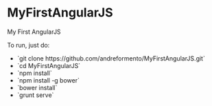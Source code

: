 # MyFirstAngularJS
My First AngularJS

To run, just do:

<ul>
  <li>`git clone https://github.com/andreformento/MyFirstAngularJS.git`</li>
  <li>`cd MyFirstAngularJS`</li>
  <li>`npm install`</li>
  <li>`npm install -g bower`</li>
  <li>`bower install`</li>
  <li>`grunt serve`</li>
</ul>
